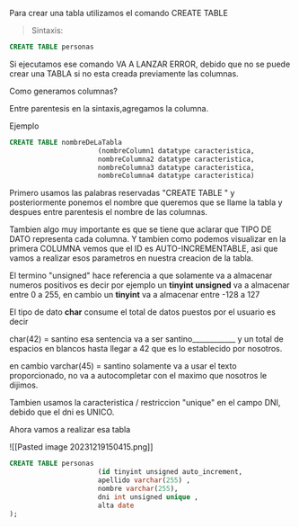 Para crear una tabla utilizamos el comando CREATE TABLE

> Sintaxis:

```sql
CREATE TABLE personas
```

Si ejecutamos ese comando VA A LANZAR ERROR, debido que no se puede crear una TABLA si no esta creada previamente las columnas.

Como generamos columnas?

Entre parentesis en la sintaxis,agregamos la columna.

Ejemplo

```sql
CREATE TABLE nombreDeLaTabla 
					  (nombreColumn1 datatype caracteristica,
					  nombreColumna2 datatype caracteristica,
					  nombreColumna3 datatype caracteristica,
					  nombreColumna4 datatype caracteristica)
```

Primero usamos las palabras reservadas "CREATE TABLE " y posteriormente ponemos el nombre que queremos que se llame la tabla y despues entre parentesis el nombre de las columnas.

Tambien algo muy importante es que se tiene que aclarar que TIPO DE DATO representa cada columna.
Y tambien como podemos visualizar en la primera COLUMNA vemos que el ID es AUTO-INCREMENTABLE, asi que vamos a realizar esos parametros en nuestra creacion de la tabla.

El termino "unsigned" hace referencia a que solamente va a almacenar numeros positivos es decir por ejemplo un **tinyint unsigned** va a almacenar entre 0 a 255, en cambio un **tinyint** va a almacenar entre  -128 a 127

El tipo de dato **char** consume el total de datos puestos por el usuario es decir

char(42) = santino 
esa sentencia va a ser santino____________
y un total de espacios en blancos hasta llegar a 42 que es lo establecido por nosotros.

en cambio varchar(45) = santino
solamente va a usar el texto proporcionado, no va a autocompletar con el maximo que nosotros le dijimos.

Tambien usamos la caracteristica / restriccion "unique" en el campo DNI, debido que el dni es UNICO.


Ahora vamos a realizar esa tabla

![[Pasted image 20231219150415.png]]


```sql
CREATE TABLE personas 
					  (id tinyint unsigned auto_increment,
					  apellido varchar(255) ,
					  nombre varchar(255),
					  dni int unsigned unique ,
					  alta date
);
```

